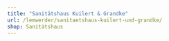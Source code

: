 ```yaml
---
title: "Sanitätshaus Kuilert & Grandke"
url: /lemwerder/sanitaetshaus-kuilert-und-grandke/
shop: Sanitätshaus
---
```


